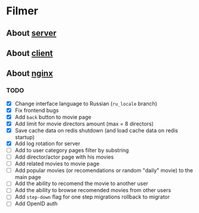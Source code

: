 # Filmer

## About [server](./server/README.md)

## About [client](./client/README.md)

## About [nginx](./nginx/README.md)

### TODO

- [x] Change interface language to Russian (`ru_locale` branch)
- [x] Fix frontend bugs
- [x] Add `back` button to movie page
- [x] Add limit for movie directors amount (max = 8 directors)
- [x] Save cache data on redis shutdown (and load cache data on redis startup)
- [x] Add log rotation for server
- [ ] Add to user category pages filter by substring
- [ ] Add director/actor page with his movies
- [ ] Add related movies to movie page
- [ ] Add popular movies (or recomendations or random "daily" movie) to the main page
- [ ] Add the ability to recomend the movie to another user
- [ ] Add the ability to browse recomended movies from other users
- [ ] Add `step-down` flag for one step migrations rollback to migrator
- [ ] Add OpenID auth
